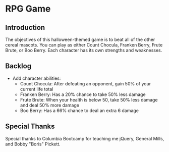 # RPG Game

## Introduction

The objectives of this halloween-themed game is to beat all of the other cereal mascots. You can play as either Count Chocula, Franken Berry, Frute Brute, or Boo Berry. Each character has its own strengths and weaknesses. 

## Backlog

- Add character abilities:
  - Count Chocula: After defeating an opponent, gain 50% of your current life total
  - Franken Berry: Has a 20% chance to take 50% less damage 
  - Frute Brute: When your health is below 50, take 50% less damage and deal 50% more damage
  - Boo Berry: Has a 66% chance to deal an extra 6 damage  

## Special Thanks
Special thanks to Columbia Bootcamp for teaching me jQuery, General Mills, and Bobby "Boris" Pickett.
